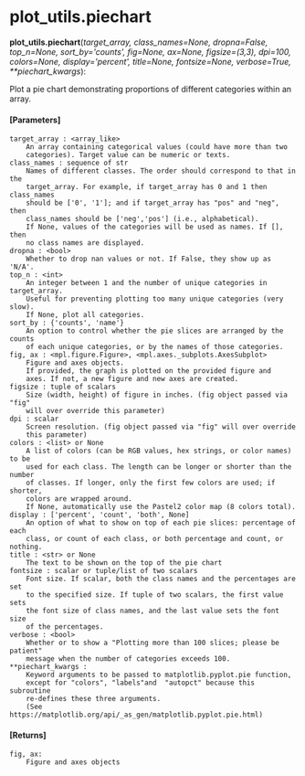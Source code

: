 # plot_utils.piechart

**plot_utils.piechart**(*target_array, class_names=None, dropna=False, top_n=None, sort_by='counts', fig=None, ax=None, figsize=(3,3), dpi=100, colors=None, display='percent', title=None, fontsize=None, verbose=True, \*\*piechart_kwargs*):

Plot a pie chart demonstrating proportions of different categories within an array.

#### [Parameters]
    target_array : <array_like>
        An array containing categorical values (could have more than two
        categories). Target value can be numeric or texts.
    class_names : sequence of str
        Names of different classes. The order should correspond to that in the
        target_array. For example, if target_array has 0 and 1 then class_names
        should be ['0', '1']; and if target_array has "pos" and "neg", then
        class_names should be ['neg','pos'] (i.e., alphabetical).
        If None, values of the categories will be used as names. If [], then
        no class names are displayed.
    dropna : <bool>
        Whether to drop nan values or not. If False, they show up as 'N/A'.
    top_n : <int>
        An integer between 1 and the number of unique categories in target_array.
        Useful for preventing plotting too many unique categories (very slow).
        If None, plot all categories.
    sort_by : {'counts', 'name'}
        An option to control whether the pie slices are arranged by the counts
        of each unique categories, or by the names of those categories.
    fig, ax : <mpl.figure.Figure>, <mpl.axes._subplots.AxesSubplot>
        Figure and axes objects.
        If provided, the graph is plotted on the provided figure and
        axes. If not, a new figure and new axes are created.
    figsize : tuple of scalars
        Size (width, height) of figure in inches. (fig object passed via "fig"
        will over override this parameter)
    dpi : scalar
        Screen resolution. (fig object passed via "fig" will over override
        this parameter)
    colors : <list> or None
        A list of colors (can be RGB values, hex strings, or color names) to be
        used for each class. The length can be longer or shorter than the number
        of classes. If longer, only the first few colors are used; if shorter,
        colors are wrapped around.
        If None, automatically use the Pastel2 color map (8 colors total).
    display : ['percent', 'count', 'both', None]
        An option of what to show on top of each pie slices: percentage of each
        class, or count of each class, or both percentage and count, or nothing.
    title : <str> or None
        The text to be shown on the top of the pie chart
    fontsize : scalar or tuple/list of two scalars
        Font size. If scalar, both the class names and the percentages are set
        to the specified size. If tuple of two scalars, the first value sets
        the font size of class names, and the last value sets the font size
        of the percentages.
    verbose : <bool>
        Whether or to show a "Plotting more than 100 slices; please be patient"
        message when the number of categories exceeds 100.
    **piechart_kwargs :
        Keyword arguments to be passed to matplotlib.pyplot.pie function,
        except for "colors", "labels"and  "autopct" because this subroutine
        re-defines these three arguments.
        (See https://matplotlib.org/api/_as_gen/matplotlib.pyplot.pie.html)

#### [Returns]
    fig, ax:
        Figure and axes objects
